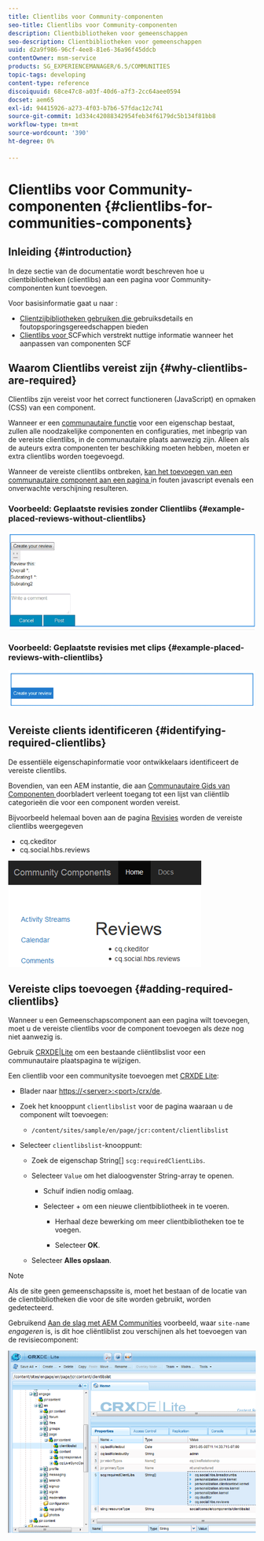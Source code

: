 ```yaml
---
title: Clientlibs voor Community-componenten
seo-title: Clientlibs voor Community-componenten
description: Clientbibliotheken voor gemeenschappen
seo-description: Clientbibliotheken voor gemeenschappen
uuid: d2a9f986-96cf-4ee8-81e6-36a96f45ddcb
contentOwner: msm-service
products: SG_EXPERIENCEMANAGER/6.5/COMMUNITIES
topic-tags: developing
content-type: reference
discoiquuid: 68ce47c8-a03f-40d6-a7f3-2cc64aee0594
docset: aem65
exl-id: 94415926-a273-4f03-b7b6-57fdac12c741
source-git-commit: 1d334c42088342954feb34f6179dc5b134f81bb8
workflow-type: tm+mt
source-wordcount: '390'
ht-degree: 0%

---
```


# Clientlibs voor Community-componenten {#clientlibs-for-communities-components}

## Inleiding {#introduction}

In deze sectie van de documentatie wordt beschreven hoe u clientbibliotheken (clientlibs) aan een pagina voor Community-componenten kunt toevoegen.

Voor basisinformatie gaat u naar :

* [Clientzijbibliotheken gebruiken die ](/help/sites-developing/clientlibs.md) gebruiksdetails en foutopsporingsgereedschappen bieden
* [Clientlibs voor ](/help/communities/client-customize.md#clientlibs) SCFwhich verstrekt nuttige informatie wanneer het aanpassen van componenten SCF


## Waarom Clientlibs vereist zijn {#why-clientlibs-are-required}

Clientlibs zijn vereist voor het correct functioneren (JavaScript) en opmaken (CSS) van een component.

Wanneer er een [communautaire functie](/help/communities/functions.md) voor een eigenschap bestaat, zullen alle noodzakelijke componenten en configuraties, met inbegrip van de vereiste clientlibs, in de communautaire plaats aanwezig zijn. Alleen als de auteurs extra componenten ter beschikking moeten hebben, moeten er extra clientlibs worden toegevoegd.

Wanneer de vereiste clientlibs ontbreken, [kan het toevoegen van een communautaire component aan een pagina ](/help/communities/author-communities.md) in fouten javascript evenals een onverwachte verschijning resulteren.

### Voorbeeld: Geplaatste revisies zonder Clientlibs {#example-placed-reviews-without-clientlibs}

![geplaatste revisies](assets/placed-reviews.png)

### Voorbeeld: Geplaatste revisies met clips {#example-placed-reviews-with-clientlibs}

![revisies-clientlibs](assets/reviews-clientlibs.png)

## Vereiste clients identificeren {#identifying-required-clientlibs}

De essentiële eigenschapinformatie voor ontwikkelaars identificeert de vereiste clientlibs.

Bovendien, van een AEM instantie, die aan [Communautaire Gids van Componenten ](/help/communities/components-guide.md) doorbladert verleent toegang tot een lijst van cliëntlib categorieën die voor een component worden vereist.

Bijvoorbeeld helemaal boven aan de pagina [Revisies](https://localhost:4502/content/community-components/en/reviews.html) worden de vereiste clientlibs weergegeven

* cq.ckeditor
* cq.social.hbs.reviews

![clientlibs-reviews](assets/clientlibs-reviews.png)

## Vereiste clips toevoegen {#adding-required-clientlibs}

Wanneer u een Gemeenschapscomponent aan een pagina wilt toevoegen, moet u de vereiste clientlibs voor de component toevoegen als deze nog niet aanwezig is.

Gebruik [CRXDE|Lite](#using-crxde-lite) om een bestaande cliëntlibslist voor een communautaire plaatspagina te wijzigen.

Een clientlib voor een communitysite toevoegen met [CRXDE Lite](/help/sites-developing/developing-with-crxde-lite.md):

* Blader naar [https://&lt;server>:&lt;port>/crx/de](https://localhost:4502/crx/de).
* Zoek het knooppunt `clientlibslist` voor de pagina waaraan u de component wilt toevoegen:

   * `/content/sites/sample/en/page/jcr:content/clientlibslist`

* Selecteer `clientlibslist`-knooppunt:

   * Zoek de eigenschap String[] `scg:requiredClientLibs`.
   * Selecteer `Value` om het dialoogvenster String-array te openen.

      * Schuif indien nodig omlaag.
      * Selecteer + om een nieuwe clientbibliotheek in te voeren.

         * Herhaal deze bewerking om meer clientbibliotheken toe te voegen.

         * Selecteer **OK**.
   * Selecteer **Alles opslaan**.


>[!NOTE]
>
>Als de site geen gemeenschapssite is, moet het bestaan of de locatie van de clientbibliotheken die voor de site worden gebruikt, worden gedetecteerd.

Gebruikend [Aan de slag met AEM Communities](/help/communities/getting-started.md) voorbeeld, waar `site-name` *engageren* is, is dit hoe cliëntliblist zou verschijnen als het toevoegen van de revisiecomponent:

![revisie-component](assets/review-component.png)
